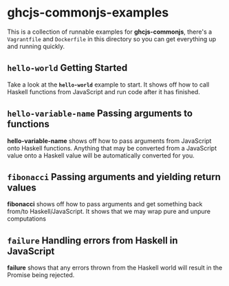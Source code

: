 # ghcjs-commonjs-examples
This is a collection of runnable examples for **ghcjs-commonjs**, there's a
`Vagrantfile` and `Dockerfile` in this directory so you can get everything up
and running quickly.

## `hello-world` Getting Started
Take a look at the **`hello-world`** example to start. It shows off how to call
Haskell functions from JavaScript and run code after it has finished.

## `hello-variable-name` Passing arguments to functions
**hello-variable-name** shows off how to pass arguments from JavaScript onto
Haskell functions. Anything that may be converted from a JavaScript value onto a
Haskell value will be automatically converted for you.

## `fibonacci` Passing arguments and yielding return values
**fibonacci** shows off how to pass arguments and get something back from/to
Haskell/JavaScript. It shows that we may wrap pure and unpure computations

## `failure` Handling errors from Haskell in JavaScript
**failure** shows that any errors thrown from the Haskell world will result in
the Promise being rejected.

